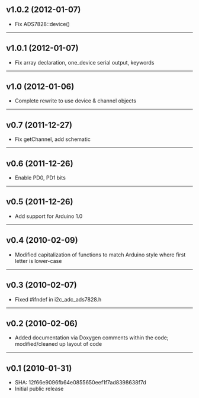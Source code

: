 ## v1.0.2 (2012-01-07)
- Fix ADS7828::device()

---
## v1.0.1 (2012-01-07)
- Fix array declaration, one_device serial output, keywords

---
## v1.0 (2012-01-06)
- Complete rewrite to use device & channel objects

---
## v0.7 (2011-12-27)
- Fix getChannel, add schematic

---
## v0.6 (2011-12-26)
- Enable PD0, PD1 bits

---
## v0.5 (2011-12-26)
- Add support for Arduino 1.0

---
## v0.4 (2010-02-09)
- Modified capitalization of functions to match Arduino style where first letter is lower-case

---
## v0.3 (2010-02-07)
- Fixed #ifndef in i2c_adc_ads7828.h

---
## v0.2 (2010-02-06)
- Added documentation via Doxygen comments within the code; modified/cleaned up layout of code

---
## v0.1 (2010-01-31)
- SHA: 12f66e9096fb64e0855650eef1f7ad8398638f7d
- Initial public release
